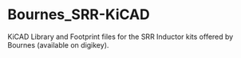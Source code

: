 # Bournes_SRR-KiCAD
KiCAD Library and Footprint files for the SRR Inductor kits offered by Bournes (available on digikey). 
